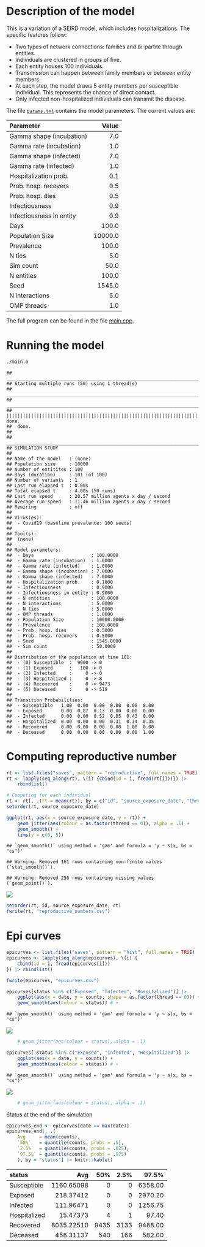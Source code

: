 
# Description of the model

This is a variation of a SEIRD model, which includes hospitalizations.
The specific features follow:

  - Two types of network connections: families and bi-partite through
    entities.
  - Individuals are clustered in groups of five.
  - Each entity houses 100 individuals.
  - Transmission can happen between family members or between entity
    members.
  - At each step, the model draws 5 entity members per susceptible
    individual. This represents the chance of direct contact.
  - Only infected non-hospitalized individuals can transmit the disease.

The file [`params.txt`](params.txt) contains the model parameters. The
current values are:

| Parameter                |   Value |
| :----------------------- | ------: |
| Gamma shape (incubation) |     7.0 |
| Gamma rate (incubation)  |     1.0 |
| Gamma shape (infected)   |     7.0 |
| Gamma rate (infected)    |     1.0 |
| Hospitalization prob.    |     0.1 |
| Prob. hosp. recovers     |     0.5 |
| Prob. hosp. dies         |     0.5 |
| Infectiousness           |     0.9 |
| Infectiousness in entity |     0.9 |
| Days                     |   100.0 |
| Population Size          | 10000.0 |
| Prevalence               |   100.0 |
| N ties                   |     5.0 |
| Sim count                |    50.0 |
| N entities               |   100.0 |
| Seed                     |  1545.0 |
| N interactions           |     5.0 |
| OMP threads              |     1.0 |

The full program can be found in the file [main.cpp](main.cpp).

# Running the model

``` bash
./main.o
```

    ## _________________________________________________________________________
    ## Starting multiple runs (50) using 1 thread(s)
    ## _________________________________________________________________________
    ## _________________________________________________________________________
    ## ||||||||||||||||||||||||||||||||||||||||||||||||||||||||||||||||||||||||| done.
    ##  done.
    ## 
    ## ________________________________________________________________________________
    ## SIMULATION STUDY
    ## 
    ## Name of the model   : (none)
    ## Population size     : 10000
    ## Number of entitites : 100
    ## Days (duration)     : 101 (of 100)
    ## Number of variants  : 1
    ## Last run elapsed t  : 0.00s
    ## Total elapsed t     : 4.00s (50 runs)
    ## Last run speed      : 20.57 million agents x day / second
    ## Average run speed   : 11.46 million agents x day / second
    ## Rewiring            : off
    ## 
    ## Virus(es):
    ##  - Covid19 (baseline prevalence: 100 seeds)
    ## 
    ## Tool(s):
    ##  (none)
    ## 
    ## Model parameters:
    ##  - Days                     : 100.0000
    ##  - Gamma rate (incubation)  : 1.0000
    ##  - Gamma rate (infected)    : 1.0000
    ##  - Gamma shape (incubation) : 7.0000
    ##  - Gamma shape (infected)   : 7.0000
    ##  - Hospitalization prob.    : 0.1000
    ##  - Infectiousness           : 0.9000
    ##  - Infectiousness in entity : 0.9000
    ##  - N entities               : 100.0000
    ##  - N interactions           : 5.0000
    ##  - N ties                   : 5.0000
    ##  - OMP threads              : 1.0000
    ##  - Population Size          : 10000.0000
    ##  - Prevalence               : 100.0000
    ##  - Prob. hosp. dies         : 0.5000
    ##  - Prob. hosp. recovers     : 0.5000
    ##  - Seed                     : 1545.0000
    ##  - Sim count                : 50.0000
    ## 
    ## Distribution of the population at time 101:
    ##  - (0) Susceptible  :  9900 -> 0
    ##  - (1) Exposed      :   100 -> 0
    ##  - (2) Infected     :     0 -> 0
    ##  - (3) Hospitalized :     0 -> 8
    ##  - (4) Recovered    :     0 -> 9473
    ##  - (5) Deceased     :     0 -> 519
    ## 
    ## Transition Probabilities:
    ##  - Susceptible   1.00  0.00  0.00  0.00  0.00  0.00
    ##  - Exposed       0.00  0.87  0.13  0.00  0.00  0.00
    ##  - Infected      0.00  0.00  0.52  0.05  0.43  0.00
    ##  - Hospitalized  0.00  0.00  0.00  0.31  0.34  0.35
    ##  - Recovered     0.00  0.00  0.00  0.00  1.00  0.00
    ##  - Deceased      0.00  0.00  0.00  0.00  0.00  1.00

# Computing reproductive number

``` r
rt <- list.files("saves", pattern = "reproductive", full.names = TRUE)
rt <- lapply(seq_along(rt), \(i) {cbind(id = i, fread(rt[i]))}) |>
    rbindlist()

# Computing for each individual
rt <- rt[, .(rt = mean(rt)), by = c("id", "source_exposure_date", "thread")]
setorder(rt, source_exposure_date)

ggplot(rt, aes(x = source_exposure_date, y = rt)) +
    geom_jitter(aes(colour = as.factor(thread == 0)), alpha = .1) +
    geom_smooth() +
    lims(y = c(0, 5))
```

    ## `geom_smooth()` using method = 'gam' and formula = 'y ~ s(x, bs = "cs")'

    ## Warning: Removed 161 rows containing non-finite values (`stat_smooth()`).

    ## Warning: Removed 256 rows containing missing values (`geom_point()`).

![](README_files/figure-gfm/repnum-1.png)<!-- -->

``` r
setorder(rt, id, source_exposure_date, rt)
fwrite(rt, "reproductive_numbers.csv")
```

# Epi curves

``` r
epicurves <- list.files("saves", pattern = "hist", full.names = TRUE)
epicurves <- lapply(seq_along(epicurves), \(i) {
    cbind(id = i, fread(epicurves[i]))
}) |> rbindlist()

fwrite(epicurves, "epicurves.csv")

epicurves[status %in% c("Exposed", "Infected", "Hospitalized")] |>
    ggplot(aes(x = date, y = counts, shape = as.factor(thread == 0))) +
    geom_smooth(aes(colour = status)) # +
```

    ## `geom_smooth()` using method = 'gam' and formula = 'y ~ s(x, bs = "cs")'

![](README_files/figure-gfm/transitions-1.png)<!-- -->

``` r
    # geom_jitter(aes(colour = status), alpha = .1)
```

``` r
epicurves[!status %in% c("Exposed", "Infected", "Hospitalized")] |>
    ggplot(aes(x = date, y = counts)) +
    geom_smooth(aes(colour = status)) # +
```

    ## `geom_smooth()` using method = 'gam' and formula = 'y ~ s(x, bs = "cs")'

![](README_files/figure-gfm/totals-1.png)<!-- -->

``` r
    # geom_jitter(aes(colour = status), alpha = .1)
```

Status at the end of the simulation

``` r
epicurves_end <- epicurves[date == max(date)]
epicurves_end[, .(
    Avg     = mean(counts),
    `50%`   = quantile(counts, probs = .5),
    `2.5%`  = quantile(counts, probs = .025),
    `97.5%` = quantile(counts, probs = .975)
    ), by = "status"] |> knitr::kable()
```

| status       |        Avg |  50% | 2.5% |   97.5% |
| :----------- | ---------: | ---: | ---: | ------: |
| Susceptible  | 1160.65098 |    0 |    0 | 6358.00 |
| Exposed      |  218.37412 |    0 |    0 | 2970.20 |
| Infected     |  111.96471 |    0 |    0 | 1256.75 |
| Hospitalized |   15.47373 |    4 |    1 |   97.40 |
| Recovered    | 8035.22510 | 9435 | 3133 | 9488.00 |
| Deceased     |  458.31137 |  540 |  166 |  582.00 |
